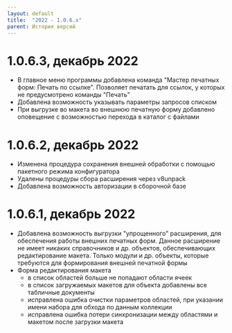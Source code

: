 ```yaml
---
layout: default
title:  "2022 - 1.0.6.х"
parent: История версий
---
```


# 1.0.6.3, декабрь 2022

* В главное меню программы добавлена команда "Мастер печатных форм: Печать по ссылке". Позволяет печатать для ссылок, у которых не предусмотрено команды "Печать"
* Добавлена возможность указывать параметры запросов списком
* При выгрузке во макета во внешнюю печатную форму добавлено оповещение с возможностью перехода в каталог с файлами

# 1.0.6.2, декабрь 2022

* Изменена процедура сохранения внешней обработки с помощью пакетного режима конфигуратора
* Удалены процедуры сбора расширения через v8unpack
* Добавлена возможность авторизации в сборочной базе

# 1.0.6.1, декабрь 2022

* Добавлена возможность выгрузки "упрощенного" расширения, для обеспечения работы внешних печатных форм. Данное расширение не имеет никаких справочников и др. объектов, обеспечивающих редактирование макета. Только модули и др. объекты, которые требуются для формирования внешней печатной формы
* Форма редактирования макета
  * в список областей больше не попадают области ячеек
  * в список загружаемых макетов для объекта добавлены все табличные документы
  * исправлена ошибка очистки параметров областей, при указании имени набора для обхода по данным коллекции
  * исправлена ошибка потери синхронизации между областями и макетом после загрузки макета